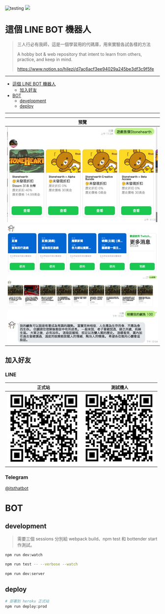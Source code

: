 ![testing](https://github.com/hilezi/life/workflows/testing/badge.svg?branch=master) [![](https://img.shields.io/badge/CHANGELOG-conventional%20changelog-informational)](./packages/bot/CHANGELOG.md)

# 這個 LINE BOT 機器人

> 三人行必有我師，這是一個學習用的代碼庫，用來實驗各試各樣的方法
>
> A hobby bot & web repository that intent to learn from others, practice, and keep in mind.
>
> https://www.notion.so/hilezi/d7ac6acf3ee94029a245be3df3c9f5fe

---

- [這個 LINE BOT 機器人](#這個-line-bot-機器人)
  - [加入好友](#加入好友)
- [BOT](#bot)
  - [development](#development)
  - [deploy](#deploy)

---

| 預覽                                  |
| ------------------------------------- |
| ![](./public/2020-02-26-11-36-42.png) |
| ![](./public/2020-02-11-12-52-32.png) |
| ![](./public/2020-02-11-12-53-47.png) |
| ![](./public/2020-02-11-12-54-50.png) |

## 加入好友

### LINE

| 正式站                                  | 測試機人                                  |
| --------------------------------------- | ----------------------------------------- |
| <img src="./public/正式站機器人.png" /> | <img src="./public/公開測試機器人.png" /> |

### Telegram

[@itsthatbot](https://t.me/itsthatbot)

# BOT

## development

> 需要三個 sessions 分別給 webpack build、npm test 和 bottender start 作測試。

```sh
npm run dev:watch
```

```sh
npm run test -- --verbose --watch
```

```sh
npm run dev:server
```

## deploy

```sh
# 部署到 heroku 正式站
npm run deploy:prod
```
